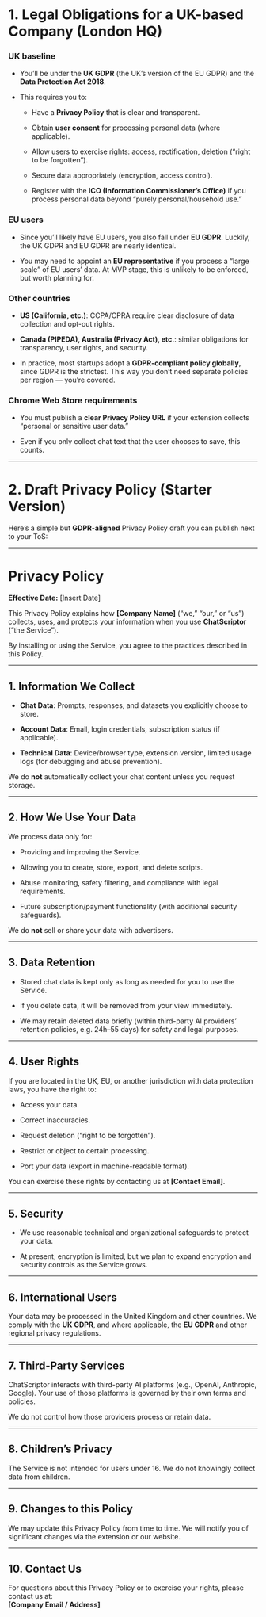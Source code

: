 # 1. Legal Obligations for a UK-based Company (London HQ)

### **UK baseline**

- You’ll be under the **UK GDPR** (the UK’s version of the EU GDPR) and the **Data Protection Act 2018**.
    
- This requires you to:
    
    - Have a **Privacy Policy** that is clear and transparent.
        
    - Obtain **user consent** for processing personal data (where applicable).
        
    - Allow users to exercise rights: access, rectification, deletion (“right to be forgotten”).
        
    - Secure data appropriately (encryption, access control).
        
    - Register with the **ICO (Information Commissioner’s Office)** if you process personal data beyond “purely personal/household use.”
        

### **EU users**

- Since you’ll likely have EU users, you also fall under **EU GDPR**. Luckily, the UK GDPR and EU GDPR are nearly identical.
    
- You may need to appoint an **EU representative** if you process a “large scale” of EU users’ data. At MVP stage, this is unlikely to be enforced, but worth planning for.
    

### **Other countries**

- **US (California, etc.)**: CCPA/CPRA require clear disclosure of data collection and opt-out rights.
    
- **Canada (PIPEDA), Australia (Privacy Act), etc.**: similar obligations for transparency, user rights, and security.
    
- In practice, most startups adopt a **GDPR-compliant policy globally**, since GDPR is the strictest. This way you don’t need separate policies per region — you’re covered.
    

### **Chrome Web Store requirements**

- You must publish a **clear Privacy Policy URL** if your extension collects “personal or sensitive user data.”
    
- Even if you only collect chat text that the user chooses to save, this counts.
    

---

# 2. Draft Privacy Policy (Starter Version)

Here’s a simple but **GDPR-aligned** Privacy Policy draft you can publish next to your ToS:

---

# Privacy Policy

**Effective Date:** [Insert Date]

This Privacy Policy explains how **[Company Name]** (“we,” “our,” or “us”) collects, uses, and protects your information when you use **ChatScriptor** (“the Service”).

By installing or using the Service, you agree to the practices described in this Policy.

---

## 1. Information We Collect

- **Chat Data**: Prompts, responses, and datasets you explicitly choose to store.
    
- **Account Data**: Email, login credentials, subscription status (if applicable).
    
- **Technical Data**: Device/browser type, extension version, limited usage logs (for debugging and abuse prevention).
    

We do **not** automatically collect your chat content unless you request storage.

---

## 2. How We Use Your Data

We process data only for:

- Providing and improving the Service.
    
- Allowing you to create, store, export, and delete scripts.
    
- Abuse monitoring, safety filtering, and compliance with legal requirements.
    
- Future subscription/payment functionality (with additional security safeguards).
    

We do **not** sell or share your data with advertisers.

---

## 3. Data Retention

- Stored chat data is kept only as long as needed for you to use the Service.
    
- If you delete data, it will be removed from your view immediately.
    
- We may retain deleted data briefly (within third-party AI providers’ retention policies, e.g. 24h–55 days) for safety and legal purposes.
    

---

## 4. User Rights

If you are located in the UK, EU, or another jurisdiction with data protection laws, you have the right to:

- Access your data.
    
- Correct inaccuracies.
    
- Request deletion (“right to be forgotten”).
    
- Restrict or object to certain processing.
    
- Port your data (export in machine-readable format).
    

You can exercise these rights by contacting us at **[Contact Email]**.

---

## 5. Security

- We use reasonable technical and organizational safeguards to protect your data.
    
- At present, encryption is limited, but we plan to expand encryption and security controls as the Service grows.
    

---

## 6. International Users

Your data may be processed in the United Kingdom and other countries. We comply with the **UK GDPR**, and where applicable, the **EU GDPR** and other regional privacy regulations.

---

## 7. Third-Party Services

ChatScriptor interacts with third-party AI platforms (e.g., OpenAI, Anthropic, Google). Your use of those platforms is governed by their own terms and policies.

We do not control how those providers process or retain data.

---

## 8. Children’s Privacy

The Service is not intended for users under 16. We do not knowingly collect data from children.

---

## 9. Changes to this Policy

We may update this Privacy Policy from time to time. We will notify you of significant changes via the extension or our website.

---

## 10. Contact Us

For questions about this Privacy Policy or to exercise your rights, please contact us at:  
**[Company Email / Address]**